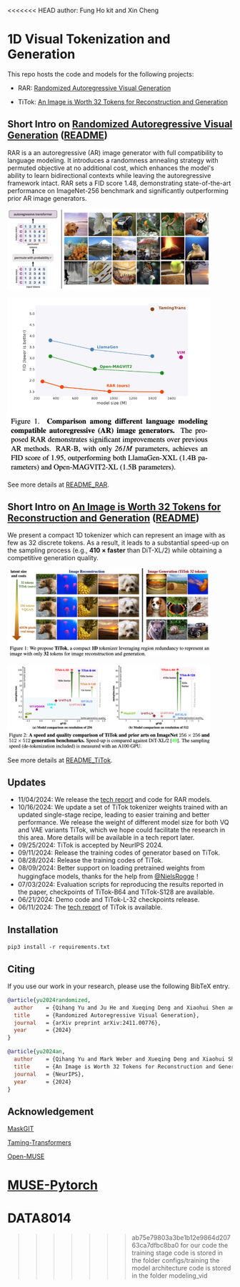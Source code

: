 <<<<<<< HEAD
author: Fung Ho kit and Xin Cheng
# 1D Visual Tokenization and Generation

This repo hosts the code and models for the following projects:

- RAR: [Randomized Autoregressive Visual Generation](https://yucornetto.github.io/projects/rar.html)

- TiTok: [An Image is Worth 32 Tokens for Reconstruction and Generation](https://yucornetto.github.io/projects/titok.html)


## Short Intro on [Randomized Autoregressive Visual Generation](https://arxiv.org/abs/2411.00776) ([README](README_RAR.md))

RAR is a an autoregressive (AR) image generator with full compatibility to language modeling. It introduces a randomness annealing strategy with permuted objective at no additional cost, which enhances the model's ability to learn bidirectional contexts while leaving the autoregressive framework intact. RAR sets a FID score 1.48, demonstrating state-of-the-art performance on ImageNet-256 benchmark and significantly outperforming prior AR image generators.

<p>
<img src="assets/rar_overview.png" alt="teaser" width=90% height=90%>
</p>
<p>
<img src="assets/perf_comp.png" alt="teaser" width=90% height=90%>
</p>

See more details at [README_RAR](README_RAR.md).

## Short Intro on [An Image is Worth 32 Tokens for Reconstruction and Generation](https://arxiv.org/abs/2406.07550) ([README](README_TiTok.md))

We present a compact 1D tokenizer which can represent an image with as few as 32 discrete tokens. As a result, it leads to a substantial speed-up on the sampling process (e.g., **410 × faster** than DiT-XL/2) while obtaining a competitive generation quality.

<p>
<img src="assets/titok_teaser.png" alt="teaser" width=90% height=90%>
</p>
<p>
<img src="assets/speed_vs_perf.png" alt="teaser" width=90% height=90%>
</p>

See more details at [README_TiTok](README_TiTok.md).

## Updates
- 11/04/2024: We release the [tech report](https://arxiv.org/abs/2411.00776) and code for RAR models.
- 10/16/2024: We update a set of TiTok tokenizer weights trained with an updated single-stage recipe, leading to easier training and better performance. We release the weight of different model size for both VQ and VAE variants TiTok, which we hope could facilitate the research in this area. More details will be available in a tech report later. 
- 09/25/2024: TiTok is accepted by NeurIPS 2024.
- 09/11/2024: Release the training codes of generator based on TiTok. 
- 08/28/2024: Release the training codes of TiTok.
- 08/09/2024: Better support on loading pretrained weights from huggingface models, thanks for the help from [@NielsRogge](https://github.com/NielsRogge)！
- 07/03/2024: Evaluation scripts for reproducing the results reported in the paper, checkpoints of TiTok-B64 and TiTok-S128 are available.
- 06/21/2024: Demo code and TiTok-L-32 checkpoints release. 
- 06/11/2024: The [tech report](https://arxiv.org/abs/2406.07550) of TiTok is available.


## Installation
```shell
pip3 install -r requirements.txt
```

## Citing
If you use our work in your research, please use the following BibTeX entry.

```BibTeX
@article{yu2024randomized,
  author    = {Qihang Yu and Ju He and Xueqing Deng and Xiaohui Shen and Liang-Chieh Chen},
  title     = {Randomized Autoregressive Visual Generation},
  journal   = {arXiv preprint arXiv:2411.00776},
  year      = {2024}
}
```

```BibTeX
@article{yu2024an,
  author    = {Qihang Yu and Mark Weber and Xueqing Deng and Xiaohui Shen and Daniel Cremers and Liang-Chieh Chen},
  title     = {An Image is Worth 32 Tokens for Reconstruction and Generation},
  journal   = {NeurIPS},
  year      = {2024}
}
```

## Acknowledgement

[MaskGIT](https://github.com/google-research/maskgit)

[Taming-Transformers](https://github.com/CompVis/taming-transformers)

[Open-MUSE](https://github.com/huggingface/open-muse)

[MUSE-Pytorch](https://github.com/baaivision/MUSE-Pytorch)
=======
# DATA8014
>>>>>>> ab75e79803a3be1b12e9864d20763ca7dfbc8ba0
for our code the training stage code is stored in the folder configs/training
the model architecture code is stored in the folder modeling_vid
